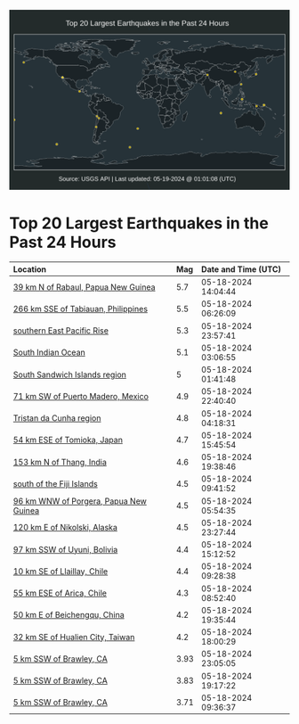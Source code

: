 ![Map](./map.png)

# Top 20 Largest Earthquakes in the Past 24 Hours

| Location | Mag | Date and Time (UTC) |
|:---|:---|:---|
| [39 km N of Rabaul, Papua New Guinea](https://earthquake.usgs.gov/earthquakes/eventpage/us6000mzgb) | 5.7 | 05-18-2024 14:04:44 |
| [266 km SSE of Tabiauan, Philippines](https://earthquake.usgs.gov/earthquakes/eventpage/us6000mze2) | 5.5 | 05-18-2024 06:26:09 |
| [southern East Pacific Rise](https://earthquake.usgs.gov/earthquakes/eventpage/us6000mzjx) | 5.3 | 05-18-2024 23:57:41 |
| [South Indian Ocean](https://earthquake.usgs.gov/earthquakes/eventpage/us6000mzcu) | 5.1 | 05-18-2024 03:06:55 |
| [South Sandwich Islands region](https://earthquake.usgs.gov/earthquakes/eventpage/us6000mzcb) | 5 | 05-18-2024 01:41:48 |
| [71 km SW of Puerto Madero, Mexico](https://earthquake.usgs.gov/earthquakes/eventpage/us6000mzj6) | 4.9 | 05-18-2024 22:40:40 |
| [Tristan da Cunha region](https://earthquake.usgs.gov/earthquakes/eventpage/us6000mzdk) | 4.8 | 05-18-2024 04:18:31 |
| [54 km ESE of Tomioka, Japan](https://earthquake.usgs.gov/earthquakes/eventpage/us6000mzgl) | 4.7 | 05-18-2024 15:45:54 |
| [153 km N of Thang, India](https://earthquake.usgs.gov/earthquakes/eventpage/us6000mzi2) | 4.6 | 05-18-2024 19:38:46 |
| [south of the Fiji Islands](https://earthquake.usgs.gov/earthquakes/eventpage/us6000mzf0) | 4.5 | 05-18-2024 09:41:52 |
| [96 km WNW of Porgera, Papua New Guinea](https://earthquake.usgs.gov/earthquakes/eventpage/us6000mzdw) | 4.5 | 05-18-2024 05:54:35 |
| [120 km E of Nikolski, Alaska](https://earthquake.usgs.gov/earthquakes/eventpage/us6000mzjn) | 4.5 | 05-18-2024 23:27:44 |
| [97 km SSW of Uyuni, Bolivia](https://earthquake.usgs.gov/earthquakes/eventpage/us6000mzgh) | 4.4 | 05-18-2024 15:12:52 |
| [10 km SE of Llaillay, Chile](https://earthquake.usgs.gov/earthquakes/eventpage/us6000mzew) | 4.4 | 05-18-2024 09:28:38 |
| [55 km ESE of Arica, Chile](https://earthquake.usgs.gov/earthquakes/eventpage/us6000mzen) | 4.3 | 05-18-2024 08:52:40 |
| [50 km E of Beichengqu, China](https://earthquake.usgs.gov/earthquakes/eventpage/us6000mzi1) | 4.2 | 05-18-2024 19:35:44 |
| [32 km SE of Hualien City, Taiwan](https://earthquake.usgs.gov/earthquakes/eventpage/us6000mzhg) | 4.2 | 05-18-2024 18:00:29 |
| [5 km SSW of Brawley, CA](https://earthquake.usgs.gov/earthquakes/eventpage/ci40591055) | 3.93 | 05-18-2024 23:05:05 |
| [5 km SSW of Brawley, CA](https://earthquake.usgs.gov/earthquakes/eventpage/ci40590759) | 3.83 | 05-18-2024 19:17:22 |
| [5 km SSW of Brawley, CA](https://earthquake.usgs.gov/earthquakes/eventpage/ci40589407) | 3.71 | 05-18-2024 09:36:37 |
